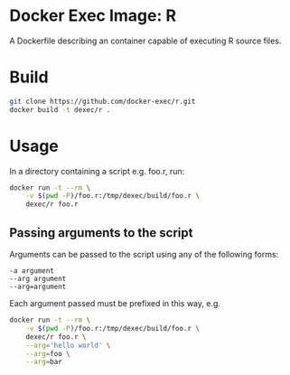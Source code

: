 # Docker Exec Image: R

A Dockerfile describing an container capable of executing R source files.

# Build

```sh
git clone https://github.com/docker-exec/r.git
docker build -t dexec/r .
```

# Usage

In a directory containing a script e.g. foo.r, run:

```sh
docker run -t --rm \
    -v $(pwd -P)/foo.r:/tmp/dexec/build/foo.r \
    dexec/r foo.r
```

## Passing arguments to the script

Arguments can be passed to the script using any of the following forms:

```
-a argument
--arg argument
--arg=argument
```

Each argument passed must be prefixed in this way, e.g.

```sh
docker run -t --rm \
    -v $(pwd -P)/foo.r:/tmp/dexec/build/foo.r \
    dexec/r foo.r \
    --arg='hello world' \
    --arg=foo \
    --arg=bar
```
